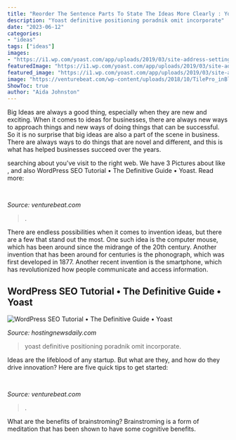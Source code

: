 ```yaml
---
title: "Reorder The Sentence Parts To State The Ideas More Clearly : Yoast Definitive Positioning Poradnik Omit Incorporate"
description: "Yoast definitive positioning poradnik omit incorporate"
date: "2023-06-12"
categories:
- "ideas"
tags: ["ideas"]
images:
- "https://i1.wp.com/yoast.com/app/uploads/2019/03/site-address-settings-wordpress.jpg?w=1280&amp;resize=1280"
featuredImage: "https://i1.wp.com/yoast.com/app/uploads/2019/03/site-address-settings-wordpress.jpg?w=1280&amp;resize=1280"
featured_image: "https://i1.wp.com/yoast.com/app/uploads/2019/03/site-address-settings-wordpress.jpg?w=1280&amp;resize=1280"
image: "https://venturebeat.com/wp-content/uploads/2018/10/TilePro_inBlackandWhite.jpg?w=800"
ShowToc: true
author: "Aida Johnston"
---
```



Big Ideas are always a good thing, especially when they are new and exciting. When it comes to ideas for businesses, there are always new ways to approach things and new ways of doing things that can be successful. So it is no surprise that big ideas are also a part of the scene in business. There are always ways to do things that are novel and different, and this is what has helped businesses succeed over the years.

	

		
searching about  you've visit to the right web. We have 3 Pictures about  like ,  and also WordPress SEO Tutorial • The Definitive Guide • Yoast. Read more:
		
    
## 

<img loading=lazy src="https://venturebeat.com/wp-content/uploads/2018/09/082918-Comms-GDocs-HDR.png?w=800" onerror="this.onerror=null;this.src='https://tse2.mm.bing.net/th?id=OIP.n5RtJHTSJSf-uY6LARsZIgHaDo&amp;pid=15.1';" alt="">

_Source: venturebeat.com_

>. 

	

There are endless possibilities when it comes to invention ideas, but there are a few that stand out the most. One such idea is the computer mouse, which has been around since the midrange of the 20th century. Another invention that has been around for centuries is the phonograph, which was first developed in 1877. Another recent invention is the smartphone, which has revolutionized how people communicate and access information.

    
## WordPress SEO Tutorial • The Definitive Guide • Yoast

<img loading=lazy src="https://i1.wp.com/yoast.com/app/uploads/2019/03/site-address-settings-wordpress.jpg?w=1280&amp;resize=1280" onerror="this.onerror=null;this.src='https://tse1.mm.bing.net/th?id=OIP.npNC6bXtUzzjS5zDw6EtBwHaBm&amp;pid=15.1';" alt="WordPress SEO Tutorial • The Definitive Guide • Yoast">

_Source: hostingnewsdaily.com_

>yoast definitive positioning poradnik omit incorporate. 

	

Ideas are the lifeblood of any startup. But what are they, and how do they drive innovation? Here are five quick tips to get started: 

    
## 

<img loading=lazy src="https://venturebeat.com/wp-content/uploads/2018/10/TilePro_inBlackandWhite.jpg?w=800" onerror="this.onerror=null;this.src='https://tse3.mm.bing.net/th?id=OIP.zbnXkDgY9zF2df3rGkwEfwHaE7&amp;pid=15.1';" alt="">

_Source: venturebeat.com_

>. 

	

What are the benefits of brainstroming?
Brainstroming is a form of meditation that has been shown to have some cognitive benefits.

